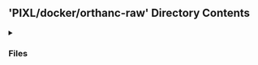 ## 'PIXL/docker/orthanc-raw' Directory Contents

<details>
<summary>
<h3> Files </h3> 

</summary>

| **Configuration** | **User docs** |
| :--- | :--- |
| Dockerfile | README.md |

</details>

